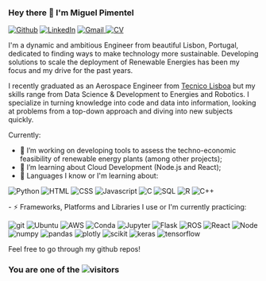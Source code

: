 ### Hey there 👋 I'm Miguel Pimentel
<p>
  <a href="https://github.com/MiguelPimentel97" target="_blank"><img alt="Github" src="https://img.shields.io/badge/GitHub-%2312100E.svg?&style=for-the-badge&logo=Github&logoColor=white" /></a> 
  <a href="https://www.linkedin.com/in/miguelvpimentel" target="_blank"><img alt="LinkedIn" src="https://img.shields.io/badge/linkedin-%230077B5.svg?&style=for-the-badge&logo=linkedin&logoColor=white" /></a> 
  <a href="mailto:miguelvpimentel97@gmail.com" target="_blank"><img alt="Gmail" src="https://img.shields.io/badge/Gmail-D14836?style=for-the-badge&logo=gmail&logoColor=white" />
</a>
  <a href="https://read.cv/miguelpimentel" target=_blank"><img alt="CV" src="https://img.shields.io/badge/-CV-lightgrey?&style=for-the-badge" /></a>
</p>

I'm a dynamic and ambitious Engineer from beautiful Lisbon, Portugal, dedicated to finding ways to make technology more sustainable. Developing solutions to scale the deployment of Renewable Energies has been my focus and my drive for the past years.

I recently graduated as an Aerospace Engineer from [Tecnico Lisboa](https://tecnico.ulisboa.pt/en/) but my skills range from Data Science & Development to Energies and Robotics. I specialize in turning knowledge into code and data into information, looking at problems from a top-down approach and diving into new subjects quickly. 

Currently:
- 🔭 I’m working on developing tools to assess the techno-economic feasibility of renewable energy plants (among other projects);
- 🌱 I’m learning about Cloud Development (Node.js and React);
- 💬 Languages I know or I'm learning about:
<p>
  <a target="_blank"><img alt="Python" src="https://img.shields.io/badge/Python-3776AB?style=for-the-badge&logo=python&logoColor=white" /></a>
  <a target="_blank"><img alt="HTML" src="https://img.shields.io/badge/HTML-239120?style=for-the-badge&logo=html5&logoColor=white" /></a>                             <a target="_blank"><img alt="CSS" src="https://img.shields.io/badge/CSS-239120?&style=for-the-badge&logo=css3&logoColor=white" /></a>                       
  <a target="_blank"><img alt="Javascript" src="https://img.shields.io/badge/JavaScript-F7DF1E?style=for-the-badge&logo=javascript&logoColor=black" /></a>             <a target="_blank"><img alt="C" src="https://img.shields.io/badge/C-00599C?style=for-the-badge&logo=c&logoColor=white" /></a> 
  <a target="_blank"><img alt="SQL" src="https://img.shields.io/badge/SQL-07405E?style=for-the-badge&logo=sqlite&logoColor=white" /></a>
  <a target="_blank"><img alt="R" src="https://img.shields.io/badge/r-%23276DC3.svg?style=for-the-badge&logo=r&logoColor=white" /></a>
  <a target="_blank"><img alt="C++" src="https://img.shields.io/badge/c++-%2300599C.svg?style=for-the-badge&logo=c%2B%2B&logoColor=white" /></a>
</p>  
- ⚡ Frameworks, Platforms and Libraries  I use or I'm currently practicing:
<p>
  <a target="_blank"><img alt="git" src="https://img.shields.io/badge/-Git-F05032?style=for-the-badge&logo=git&logoColor=white" /></a>
  <a target="_blank"><img alt="Ubuntu" src="https://img.shields.io/badge/Ubuntu-E95420?style=for-the-badge&logo=ubuntu&logoColor=white" /></a>
  <a target="_blank"><img alt="AWS" src="https://img.shields.io/badge/Amazon_AWS-232F3E?style=for-the-badge&logo=amazon-aws&logoColor=white" /></a>
  <a target="_blank"><img alt="Conda" src="https://img.shields.io/badge/conda-342B029.svg?&style=for-the-badge&logo=anaconda&logoColor=white" /></a>
  <a target="_blank"><img alt="Jupyter" src="https://img.shields.io/badge/Jupyter-F37626.svg?&style=for-the-badge&logo=Jupyter&logoColor=white" /></a>                 <a target="_blank"><img alt="Flask" src="https://img.shields.io/badge/flask-%23000.svg?style=for-the-badge&logo=flask&logoColor=white" /></a>                   
  <a target="_blank"><img alt="ROS" src="https://img.shields.io/badge/ros-%230A0FF9.svg?style=for-the-badge&logo=ros&logoColor=white" /></a>                   
  <a target="_blank"><img alt="React" src="https://img.shields.io/badge/react-%2320232a.svg?style=for-the-badge&logo=react&logoColor=%2361DAFB" /></a>                 <a target="_blank"><img alt="Node" src="https://img.shields.io/badge/node.js-6DA55F?style=for-the-badge&logo=node.js&logoColor=white" /></a>
  <a target="_blank"><img alt="numpy" src="https://img.shields.io/badge/numpy-%23013243.svg?style=for-the-badge&logo=numpy&logoColor=white" /></a>                     <a target="_blank"><img alt="pandas" src="https://img.shields.io/badge/pandas-%23150458.svg?style=for-the-badge&logo=pandas&logoColor=white" /></a>                 <a target="_blank"><img alt="plotly" src="https://img.shields.io/badge/Plotly-%233F4F75.svg?style=for-the-badge&logo=plotly&logoColor=white" /></a> 
  <a target="_blank"><img alt="scikit" src="https://img.shields.io/badge/scikit--learn-%23F7931E.svg?style=for-the-badge&logo=scikit-learn&logoColor=white" /></a>     <a target="_blank"><img alt="keras" src="https://img.shields.io/badge/Keras-%23D00000.svg?style=for-the-badge&logo=Keras&logoColor=white" /></a>                     <a target="_blank"><img alt="tensorflow" src="https://img.shields.io/badge/TensorFlow-%23FF6F00.svg?style=for-the-badge&logo=TensorFlow&logoColor=white" /></a> 
</p>                                                                                                               
                                                                                                                                              
Feel free to go through my github repos!
### You are one of the ![visitors](https://visitor-badge.glitch.me/badge?page_id=MiguelPimentel97)

<!--
Here are some ideas to get you started:
- 👯 I’m looking to collaborate on ...
- 🤔 I’m looking for help with ...
-  Ask me about ...
- 😄 Pronouns: ...
-  Fun fact: ...
- 📈 **My GitHub Stats:**

<p>
  <img height="180em" src="https://github-readme-stats.vercel.app/api?username=MiguelPimentel97&hide=stars&count_private=true&include_all_commits=true" />
  <img height="180em" src="https://github-readme-stats.vercel.app/api/top-langs/?username=MiguelPimentel97&count_private=true&include_all_commits=true&show_icons=true&layout=compact&langs_count=8"/>
 </p>
 
 <p>
  <a href="https://github.com/MiguelPimentel97" target="_blank"><img alt="Github" src="https://img.shields.io/badge/MiguelPimentel97-738C86?style=for-the-badge&logo=github&logoColor=white" /></a> 
  <a href="https://www.linkedin.com/in/miguelvpimentel" target="_blank"><img alt="LinkedIn" src="https://img.shields.io/badge/miguelvpimentel-738C86?style=for-the-badge&logo=linkedin&logoColor=white" /></a> 
  <a href="mailto:miguelvpimentel97@gmail.com" target="_blank"><img alt="Gmail" src="https://img.shields.io/badge/miguelvpimentel97@gmail.com-738C86?style=for-the-badge&logo=gmail&logoColor=white" /></a>
  <a href="https://drive.google.com/file/d/1-KiWV-9c0XXUGnQySlOCfMmPBBUTqHCR/view?usp=sharing" target=_blank"><img alt="Resume" src="https://img.shields.io/badge/-Resume-lightgrey?&style=for-the-badge" /></a>
</p>

-->
